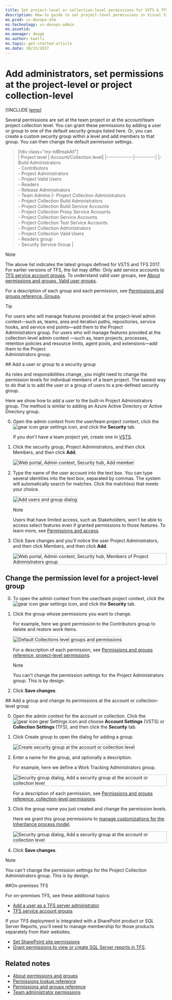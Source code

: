 ```yaml
---
title: Set project-level or collection-level permissions for VSTS & TFS
description: How-to guide to set project-level permissions in Visual Studio Team Services (VSTS) or Team Foundation Server (TFS)
ms.prod: vs-devops-alm
ms.technology: vs-devops-admin
ms.assetid: 
ms.manager: douge
ms.author: kaelli
ms.topic: get-started-article
ms.date: 10/23/2017
---
```



# Add administrators, set permissions at the project-level or project collection-level

[!INCLUDE [temp](../_shared/version-vsts-tfs-all-versions.md)]

Several permissions are set at the team project or at the account/team project collection level. You can grant these permissions by adding a user or group to one of the default security groups listed here. Or, you can create a custom security group within a level and add members to that group. You can then change the default permission settings.    


> [!div class="mx-tdBreakAll"]  
> | Project level | Account/Collection level| 
> |-------------|----------| 
> |- Build Administrators<br/>- Contributors<br/>- Project Administrators<br/>- Project Valid Users<br/>- Readers<br/>- Release Administrators<br/>- Team Admins |- Project Collection Administrators<br/>-  Project Collection Build Administrators<br/>- Project Collection Build Service Accounts<br/>- Project Collection Proxy Service Accounts<br/>- Project Collection Service Accounts<br/>- Project Collection Test Service Accounts<br/>- Project Collection Administrators<br/>- Project Collection Valid Users<br/>- Readers group<br/>- Security Service Group | 

> [!Note]  
> The above list indicates the latest groups defined for VSTS and TFS 2017. For earlier versions of TFS, the list may differ. Only add service accounts to [TFS service account groups](../tfs-server/admin/service-accounts-dependencies-tfs.md). To understand valid user groups, see [About permissions and groups, Valid user groups](about-permissions.md#validusers). 


For a description of each group and each permission, see [Permissions and groups reference, Groups](permissions.md#groups).


> [!TIP] 
> For users who will manage features provided at the project-level admin 
> context&mdash;such as, teams, area and iteration paths, repositories, 
> service hooks, and service end points&mdash;add them to the Project  
> Administrators group. 
> For users who will manage features provided at the collection-level admin 
> context &mdash;such as, team projects, processes, retention policies and 
> resource limits, agent pools, and extensions&mdash;add them to the Project  
> Administrators group.  

<a id="project-level" />
## Add a user or group to a security group

As roles and responsibilities change, you might need to change the permission levels for individual members of a team project. The easiest way to do that is to add the user or a group of users to a pre-defined security group. 

Here we show how to add a user to the built-in Project Administrators group. The method is similar to adding an Azure Active Directory or Active Directory group. 

0. Open the admin context from the user/team project context, click the ![gear icon](_img/icons/gear_icon.png) gear settings icon, and click the **Security** tab. 

	If you don't have a team project yet, create one in [VSTS](../user-guide/sign-up-invite-teammates.md). 

0. Click the security group, Project Administrators, and then click Members, and then click **Add**.  

	<img src="_img/project-level-permissions-add-member.png" alt="Web portal, Admin context, Security hub, Add member" style="border: 1px solid #C3C3C3;" /> 

0. Type the name of the user account into the text box. You can type several identities into the text box, separated by commas. The system will automatically search for matches. Click the match(es) that meets your choice. 

	<img src="_img/project-level-permissions-add-a-user.png" alt="Add users and group dialog" style="border: 1px solid #C3C3C3;" /> 

	> [!NOTE]   
	> Users that have limited access, such as Stakeholders, won't be able to access select features even if granted permissions to those features. To learn more, see [Permissions and access](permissions-access.md).

0. Click Save changes and you'll notice the user Project Administrators, and then click Members, and then click **Add**.  
 
	<img src="_img/project-level-permissions-member-added.png" alt="Web portal, Admin context, Security hub, Members of Project Administrators group" style="border: 1px solid #C3C3C3;" /> 


## Change the permission level for a project-level group 

0. To open the admin context from the user/team project context, click the ![gear icon](_img/icons/gear_icon.png) gear settings icon, and click the **Security** tab. 

0. Click the group whose permissions you want to change. 

	For example, here we grant permission to the Contributors group to delete and restore work items.  

	<img src="_img/project-level-permissions-contributors-group.png" alt="Default Collections level groups and permissions" style="border: 1px solid #C3C3C3;" />  

	For a description of each permission, see [Permissions and groups reference, project-level permissions](permissions.md#project-level-permissions).

	> [!NOTE]   
	> You can't change the permission settings for the Project Administrators group. This is by design.  

0. Click **Save changes**.   

<a id="collection-level" />
## Add a group and change its permissions at the account or collection-level group 

0. Open the admin context for the account or collection. Click the ![gear icon](_img/icons/gear_icon.png) gear Settings icon and choose **Account Settings** (VSTS) or **Collection Settings** (TFS), and then click the **Security** tab. 

0. Click Create group to open the dialog for adding a group. 

	<img src="_img/project-level-permissions-create-group.png" alt="Create security group at the account or collection level" style="border: 1px solid #C3C3C3;" /> 

0. Enter a name for the group, and optionally a description. 
 
	For example, here we define a Work Tracking Administrators group.  

	<img src="_img/project-level-permissions-add-group.png" alt="Security group dialog, Add a security group at the account or collection level" style="border: 1px solid #C3C3C3;" /> 

	For a description of each permission, see [Permissions and groups reference, collection-level permissions](permissions.md#collection-level).

0. Click the group name you just created and change the permission levels. 

	Here we grant this group permissions to [manage customizations for the Inheritance process model](../work/customize/process/manage-process.md). 

	<img src="_img/collection-level-permissions-work-tracking-group.png" alt="Security group dialog, Add a security group at the account or collection level" style="border: 1px solid #C3C3C3;" /> 

0. Click **Save changes**.   

> [!NOTE]   
> You can't change the permission settings for the Project Collection Administrators group. This is by design.  

##On-premises TFS 

For on-premises TFS, see these additional topics: 

- [Add a user as a TFS server administrator](../tfs-server/add-administrator-tfs.md) 
- [TFS service account groups](../tfs-server/admin/service-accounts-dependencies-tfs.md)  

If your TFS deployment is integrated with a SharePoint product or SQL Server Reports, you'll need to manage membership for those products separately from their websites. 

-  [Set SharePoint site permissions](../security/set-sharepoint-permissions.md) 
-  [Grant permissions to view or create SQL Server reports in TFS](../report/admin/grant-permissions-to-reports.md). 

## Related notes

- [About permissions and groups](about-permissions.md)
- [Permissions lookup reference](permissions-lookup-guide.md)
- [Permissions and groups reference](permissions.md)
- [Team administrator permissions](../work/scale/team-administrator-permissions.md)


